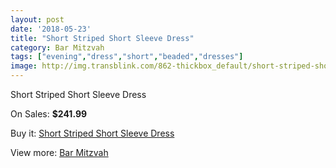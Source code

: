 ```yaml
---
layout: post
date: '2018-05-23'
title: "Short Striped Short Sleeve Dress"
category: Bar Mitzvah
tags: ["evening","dress","short","beaded","dresses"]
image: http://img.transblink.com/862-thickbox_default/short-striped-short-sleeve-dress.jpg
---
```

Short Striped Short Sleeve Dress

On Sales: **$241.99**
<a href="https://www.transblink.com/en/bar-mitzvah/248-short-striped-short-sleeve-dress.html"><amp-img layout="responsive" width="600" height="600" src="//img.transblink.com/862-thickbox_default/short-striped-short-sleeve-dress.jpg" alt="Short Striped Short Sleeve Dress 0" /></a>
<a href="https://www.transblink.com/en/bar-mitzvah/248-short-striped-short-sleeve-dress.html"><amp-img layout="responsive" width="600" height="600" src="//img.transblink.com/864-thickbox_default/short-striped-short-sleeve-dress.jpg" alt="Short Striped Short Sleeve Dress 1" /></a>
<a href="https://www.transblink.com/en/bar-mitzvah/248-short-striped-short-sleeve-dress.html"><amp-img layout="responsive" width="600" height="600" src="//img.transblink.com/863-thickbox_default/short-striped-short-sleeve-dress.jpg" alt="Short Striped Short Sleeve Dress 2" /></a>

Buy it: [Short Striped Short Sleeve Dress](https://www.transblink.com/en/bar-mitzvah/248-short-striped-short-sleeve-dress.html "Short Striped Short Sleeve Dress")

View more: [Bar Mitzvah](https://www.transblink.com/en/2-bar-mitzvah "Bar Mitzvah")